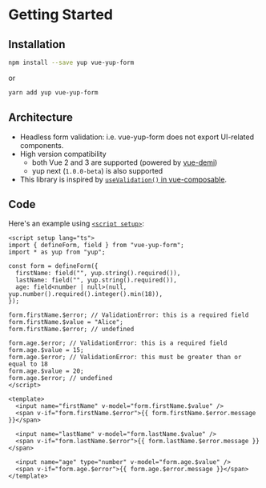# Getting Started

## Installation

```bash
npm install --save yup vue-yup-form
```

or

```bash
yarn add yup vue-yup-form
```

## Architecture
- Headless form validation: i.e. vue-yup-form does not export UI-related components.
- High version compatibility
  - both Vue 2 and 3 are supported (powered by [vue-demi](https://github.com/vueuse/vue-demi))
  - yup next (`1.0.0-beta`) is also supported
- This library is inspired by [`useValidation()` in vue-composable](https://pikax.me/vue-composable/composable/validation/validation.html).

## Code
Here's an example using [`<script setup>`](https://vuejs.org/api/sfc-script-setup.html):

```vue
<script setup lang="ts">
import { defineForm, field } from "vue-yup-form";
import * as yup from "yup";

const form = defineForm({
  firstName: field("", yup.string().required()),
  lastName: field("", yup.string().required()),
  age: field<number | null>(null, yup.number().required().integer().min(18)),
});

form.firstName.$error; // ValidationError: this is a required field
form.firstName.$value = "Alice";
form.firstName.$error; // undefined

form.age.$error; // ValidationError: this is a required field
form.age.$value = 15;
form.age.$error; // ValidationError: this must be greater than or equal to 18
form.age.$value = 20;
form.age.$error; // undefined
</script>

<template>
  <input name="firstName" v-model="form.firstName.$value" />
  <span v-if="form.firstName.$error">{{ form.firstName.$error.message }}</span>

  <input name="lastName" v-model="form.lastName.$value" />
  <span v-if="form.lastName.$error">{{ form.lastName.$error.message }}</span>

  <input name="age" type="number" v-model="form.age.$value" />
  <span v-if="form.age.$error">{{ form.age.$error.message }}</span>
</template>
```
